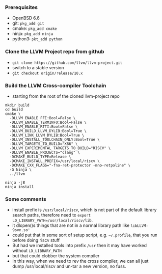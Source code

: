 ### Prerequisites
- OpenBSD 6.6
- git: `pkg_add git`
- cmake: `pkg_add cmake`
- ninja: `pkg_add ninja`
- python3: `pkt_add python`

### Clone the LLVM Project repo from github
- `git clone https://github.com/llvm/llvm-project.git`
- switch to a stable version
- `git checkout origin/release/10.x`

### Build the LLVM Cross-compiler Toolchain
- starting from the root of the cloned llvm-project repo
```
mkdir build
cd build
cmake \
  -DLLVM_ENABLE_FFI:Bool=False \
  -DLLVM_ENABLE_TERMINFO:Bool=False \
  -DLLVM_ENABLE_RTTI:Bool=False \
  -DLLVM_BUILD_LLVM_DYLIB:Bool=True \
  -DLLVM_LINK_LLVM_DYLIB:Bool=True \
  -DLLVM_INSTALL_TOOLCHAIN_ONLY:Bool=True \
  -DLLVM_TARGETS_TO_BUILD="X86" \
  -DLLVM_EXPERIMENTAL_TARGETS_TO_BUILD="RISCV" \
  -DLLVM_ENABLE_PROJECTS="clang" \
  -DCMAKE_BUILD_TYPE=Release \
  -DCMAKE_INSTALL_PREFIX=/usr/local/riscv \
  -DCMAKE_CXX_FLAGS="-fno-ret-protector -mno-retpoline" \
  -G Ninja \
  ../llvm

ninja -j8
ninja install
```

### Some comments
- install prefix is `/usr/local/riscv`, which is not part of the default library search paths, therefore need to `export LD_LIBRARY_PATH=/usr/local/riscv/lib`.
- it dlopen()s things that are not in a normal library path like `libLLVM-9svn.so'`
- could put that in some sort of setup script, e.g. `~/.profile`, that you run before doing riscv stuff
- But had we installed tools into prefix `/usr` then it may have worked without `LD_LIBRARY_PATH`
- but that could clobber the system compiler
- In this way, when we need to rev the cross compiler, we can all just dump /usr/local/riscv and un-tar a new version, no fuss.
